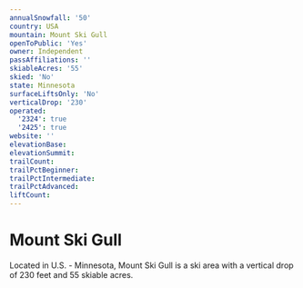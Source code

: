 ```yaml
---
annualSnowfall: '50'
country: USA
mountain: Mount Ski Gull
openToPublic: 'Yes'
owner: Independent
passAffiliations: ''
skiableAcres: '55'
skied: 'No'
state: Minnesota
surfaceLiftsOnly: 'No'
verticalDrop: '230'
operated:
  '2324': true
  '2425': true
website: ''
elevationBase:
elevationSummit:
trailCount:
trailPctBeginner:
trailPctIntermediate:
trailPctAdvanced:
liftCount:
---
```



# Mount Ski Gull

Located in U.S. - Minnesota, Mount Ski Gull is a ski area with a vertical drop of 230 feet and 55 skiable acres.
